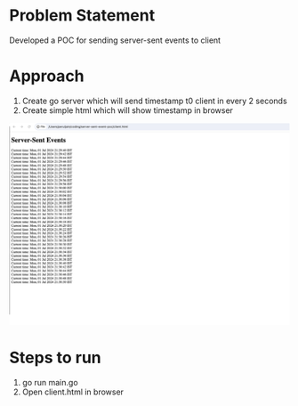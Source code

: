 # Problem Statement
Developed a POC for sending server-sent events to client

# Approach

1. Create go server which will send timestamp t0 client in every 2 seconds
2. Create simple html which will show timestamp in browser

![alt text](image.png)

# Steps to run

1. go run main.go
2. Open client.html in browser
